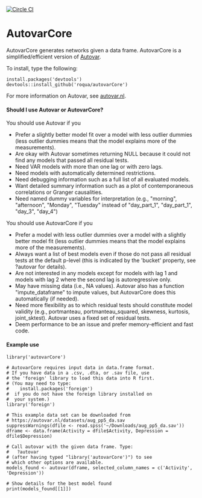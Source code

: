 [![Circle CI](https://circleci.com/gh/roqua/autovarCore.png?style=shield&circle-token=6934b57a8e350e98f46f7798cf9347dce3c0d74f)](https://circleci.com/gh/roqua/autovarCore)

AutovarCore
===========

AutovarCore generates networks given a data frame. AutovarCore is a simplified/efficient version of [Autovar](https://github.com/roqua/autovar).

To install, type the following:

    install.packages('devtools')
    devtools::install_github('roqua/autovarCore')

For more information on Autovar, see [autovar.nl](https://autovar.nl).


#### Should I use Autovar or AutovarCore?

You should use Autovar if you

* Prefer a slightly better model fit over a model with less outlier dummies (less outlier dummies means that the model explains more of the measurements).
* Are okay with Autovar sometimes returning NULL because it could not find any models that passed all residual tests.
* Need VAR models with more than one lag or with zero lags.
* Need models with automatically determined restrictions.
* Need debugging information such as a full list of all evaluated models.
* Want detailed summary information such as a plot of contemporaneous correlations or Granger causalities.
* Need named dummy variables for interpretation (e.g., "morning", "afternoon", "Monday", "Tuesday" instead of "day\_part\_1", "day\_part\_1", "day\_3", "day\_4")

You should use AutovarCore if you

* Prefer a model with less outlier dummies over a model with a slightly better model fit (less outlier dummies means that the model explains more of the measurements).
* Always want a list of best models even if those do not pass all residual tests at the default p-level (this is indicated by the 'bucket' property, see ?autovar for details).
* Are not interested in any models except for models with lag 1 and models with lag 2 where the second lag is autoregressive only.
* May have missing data (i.e., NA values). Autovar also has a function "impute\_dataframe" to impute values, but AutovarCore does this automatically (if needed).
* Need more flexibility as to which residual tests should constitute model validity (e.g., portmanteau, portmanteau\_squared, skewness, kurtosis, joint_sktest). Autovar uses a fixed set of residual tests.
* Deem performance to be an issue and prefer memory-efficient and fast code.


#### Example use

    library('autovarCore')
    
    # AutovarCore requires input data in data.frame format.
    # If you have data in a .csv, .dta, or .sav file, use
    # the 'foreign' library to load this data into R first.
    # (You may need to type:
    #    install.packages('foreign')
    #  if you do not have the foreign library installed on
    #  your system.)
    library('foreign')
    
    # This example data set can be downloaded from
    # https://autovar.nl/datasets/aug_pp5_da.sav
    suppressWarnings(dfile <- read.spss('~/Downloads/aug_pp5_da.sav'))
    dframe <- data.frame(Activity = dfile$Activity, Depression = dfile$Depression)
    
    # Call autovar with the given data frame. Type:
    #   ?autovar
    # (after having typed "library('autovarCore')") to see 
    # which other options are available.
    models_found <- autovar(dframe, selected_column_names = c('Activity', 'Depression'))
    
    # Show details for the best model found
    print(models_found[[1]])

